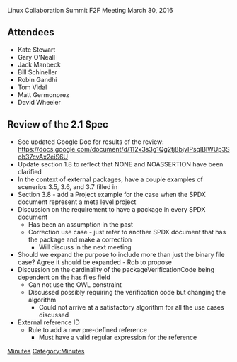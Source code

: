 Linux Collaboration Summit F2F Meeting March 30, 2016

## Attendees

  - Kate Stewart
  - Gary O'Neall
  - Jack Manbeck
  - Bill Schineller
  - Robin Gandhi
  - Tom Vidal
  - Matt Germonprez
  - David Wheeler

## Review of the 2.1 Spec

  - See updated Google Doc for results of the review:
    <https://docs.google.com/document/d/112x3s3g1Qg2tj8bjvIPsqIBlWUp3Sob37cvAx2eiS6U>
  - Update section 1.8 to reflect that NONE and NOASSERTION have been
    clarified
  - In the context of external packages, have a couple examples of
    scenerios 3.5, 3.6, and 3.7 filled in
  - Section 3.8 - add a Project example for the case when the SPDX
    document represent a meta level project
  - Discussion on the requirement to have a package in every SPDX
    document
      - Has been an assumption in the past
      - Correction use case - just refer to another SPDX document that
        has the package and make a correction
          - Will discuss in the next meeting
  - Should we expand the purpose to include more than just the binary
    file case? Agree it should be expanded - Rob to propose
  - Discussion on the cardinality of the packageVerificationCode being
    dependent on the has files field
      - Can not use the OWL constraint
      - Discussed possibly requiring the verification code but changing
        the algorithm
          - Could not arrive at a satisfactory algorithm for all the use
            cases discussed
  - External reference ID
      - Rule to add a new pre-defined reference
          - Must have a valid regular expression for the reference

[Minutes](Category:Technical "wikilink")
[Category:Minutes](Category:Minutes "wikilink")
